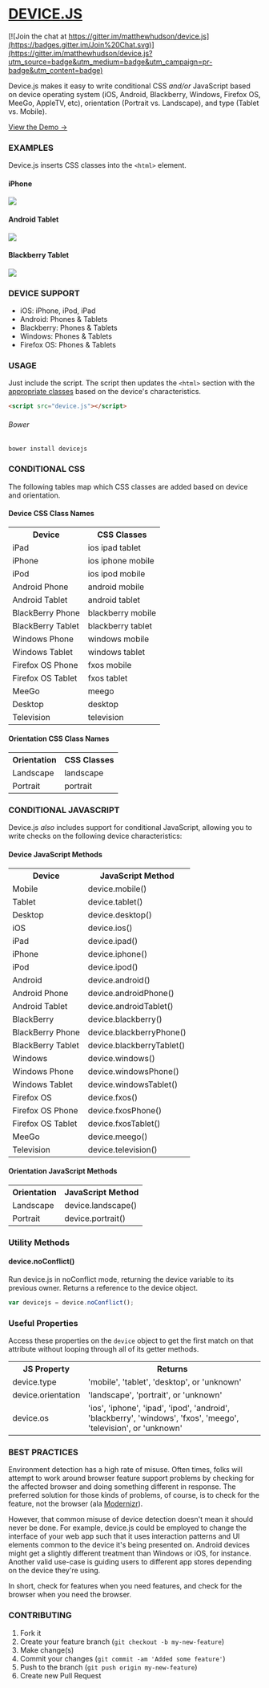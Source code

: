 # [DEVICE.JS](http://matthewhudson.me/projects/device.js/)

[![Join the chat at https://gitter.im/matthewhudson/device.js](https://badges.gitter.im/Join%20Chat.svg)](https://gitter.im/matthewhudson/device.js?utm_source=badge&utm_medium=badge&utm_campaign=pr-badge&utm_content=badge)

Device.js makes it easy to write conditional CSS _and/or_ JavaScript based on device operating system (iOS, Android, Blackberry, Windows, Firefox OS, MeeGo, AppleTV, etc), orientation (Portrait vs. Landscape), and type (Tablet vs. Mobile).

[View the Demo &rarr;](http://matthewhudson.me/projects/device.js/)

### EXAMPLES

Device.js inserts CSS classes into the `<html>` element.

#### iPhone

<img src="http://matthewhudson.me/projects/device.js/screenshots/iphone.png" />

#### Android Tablet

<img src="http://matthewhudson.me/projects/device.js/screenshots/android.png" />

#### Blackberry Tablet

<img src="http://matthewhudson.me/projects/device.js/screenshots/blackberry.png" />

### DEVICE SUPPORT

* iOS: iPhone, iPod, iPad
* Android: Phones & Tablets
* Blackberry: Phones & Tablets
* Windows: Phones & Tablets
* Firefox OS: Phones & Tablets

### USAGE

Just include the script. The script then updates the `<html>` section with the [appropriate classes](https://github.com/matthewhudson/device.js#conditional-css) based on the device's characteristics.

``` html
<script src="device.js"></script>
```

###### Bower

``` sh
bower install devicejs
```

### CONDITIONAL CSS

The following tables map which CSS classes are added based on device and orientation.

#### Device CSS Class Names

<table>
	<tr>
		<th>Device</th>
		<th>CSS Classes</th>
	</tr>
	<tr>
		<td>iPad</td>
		<td>ios ipad tablet</td>
	</tr>
	<tr>
		<td>iPhone</td>
		<td>ios iphone mobile</td>
	</tr>
	<tr>
		<td>iPod</td>
		<td>ios ipod mobile</td>
	</tr>
	<tr>
		<td>Android Phone</td>
		<td>android mobile</td>
	</tr>
	<tr>
		<td>Android Tablet</td>
		<td>android tablet</td>
	</tr>
	<tr>
		<td>BlackBerry Phone</td>
		<td>blackberry mobile</td>
	</tr>
	<tr>
		<td>BlackBerry Tablet</td>
		<td>blackberry tablet</td>
	</tr>
	<tr>
		<td>Windows Phone</td>
		<td>windows mobile</td>
	</tr>
	<tr>
		<td>Windows Tablet</td>
		<td>windows tablet</td>
	</tr>
	<tr>
		<td>Firefox OS Phone</td>
		<td>fxos mobile</td>
	</tr>
	<tr>
		<td>Firefox OS Tablet</td>
		<td>fxos tablet</td>
	</tr>
	<tr>
		<td>MeeGo</td>
		<td>meego</td>
	</tr>
	<tr>
		<td>Desktop</td>
		<td>desktop</td>
	</tr>
	<tr>
		<td>Television</td>
		<td>television</td>
	</tr>
</table>

#### Orientation CSS Class Names

<table>
	<tr>
		<th>Orientation</th>
		<th>CSS Classes</th>
	</tr>
	<tr>
		<td>Landscape</td>
		<td>landscape</td>
	</tr>
	<tr>
		<td>Portrait</td>
		<td>portrait</td>
	</tr>
</table>

### CONDITIONAL JAVASCRIPT

Device.js _also_ includes support for conditional JavaScript, allowing you to write checks on the following device characteristics:

#### Device JavaScript Methods

<table>
	<tr>
		<th>Device</th>
		<th>JavaScript Method</th>
	</tr>
	<tr>
		<td>Mobile</td>
		<td>device.mobile()</td>
	</tr>
	<tr>
		<td>Tablet</td>
		<td>device.tablet()</td>
	</tr>
	<tr>
		<td>Desktop</td>
		<td>device.desktop()</td>
	</tr>
	<tr>
		<td>iOS</td>
		<td>device.ios()</td>
	</tr>
	<tr>
		<td>iPad</td>
		<td>device.ipad()</td>
	</tr>
	<tr>
		<td>iPhone</td>
		<td>device.iphone()</td>
	</tr>
	<tr>
		<td>iPod</td>
		<td>device.ipod()</td>
	</tr>
	<tr>
		<td>Android</td>
		<td>device.android()</td>
	</tr>
	<tr>
		<td>Android Phone</td>
		<td>device.androidPhone()</td>
	</tr>
	<tr>
		<td>Android Tablet</td>
		<td>device.androidTablet()</td>
	</tr>
	<tr>
		<td>BlackBerry</td>
		<td>device.blackberry()</td>
	</tr>
	<tr>
		<td>BlackBerry Phone</td>
		<td>device.blackberryPhone()</td>
	</tr>
	<tr>
		<td>BlackBerry Tablet</td>
		<td>device.blackberryTablet()</td>
	</tr>
	<tr>
		<td>Windows</td>
		<td>device.windows()</td>
	</tr>
	<tr>
		<td>Windows Phone</td>
		<td>device.windowsPhone()</td>
	</tr>
	<tr>
		<td>Windows Tablet</td>
		<td>device.windowsTablet()</td>
	</tr>
	<tr>
		<td>Firefox OS</td>
		<td>device.fxos()</td>
	</tr>
	<tr>
		<td>Firefox OS Phone</td>
		<td>device.fxosPhone()</td>
	</tr>
	<tr>
		<td>Firefox OS Tablet</td>
		<td>device.fxosTablet()</td>
	</tr>
	<tr>
		<td>MeeGo</td>
		<td>device.meego()</td>
	</tr>
	<tr>
		<td>Television</td>
		<td>device.television()</td>
	</tr>
</table>

#### Orientation JavaScript Methods

<table>
	<tr>
		<th>Orientation</th>
		<th>JavaScript Method</th>
	</tr>
	<tr>
		<td>Landscape</td>
		<td>device.landscape()</td>
	</tr>
	<tr>
		<td>Portrait</td>
		<td>device.portrait()</td>
	</tr>
</table>

### Utility Methods

#### device.noConflict()

Run device.js in noConflict mode, returning the device variable to its previous owner.
Returns a reference to the device object.

``` javascript
var devicejs = device.noConflict();
```

### Useful Properties

Access these properties on the `device` object to get the first match on that attribute without looping through all of its getter methods.

<table>
	<tr>
		<th>JS Property</th>
		<th>Returns</th>
	</tr>
	<tr>
		<td>device.type</td>
		<td>'mobile', 'tablet', 'desktop', or 'unknown'</td>
	</tr>
	<tr>
		<td>device.orientation</td>
		<td>'landscape', 'portrait', or 'unknown'</td>
	</tr>
	<tr>
		<td>device.os</td>
		<td>'ios', 'iphone', 'ipad', 'ipod', 'android', 'blackberry', 'windows', 'fxos', 'meego', 'television', or 'unknown'</td>
	</tr>
</table>

### BEST PRACTICES

Environment detection has a high rate of misuse. Often times, folks will attempt to work around browser feature support problems by checking for the affected browser and doing something different in response. The preferred solution for those kinds of problems, of course, is to check for the feature, not the browser (ala [Modernizr](http://modernizr.com/)).

However, that common misuse of device detection doesn't mean it should never be done. For example, device.js could be employed to change the interface of your web app such that it uses interaction patterns and UI elements common to the device it's being presented on. Android devices might get a slightly different treatment than Windows or iOS, for instance. Another valid use-case is guiding users to different app stores depending on the device they're using.

In short, check for features when you need features, and check for the browser when you need the browser.

### CONTRIBUTING

1. Fork it
2. Create your feature branch (`git checkout -b my-new-feature`)
3. Make change(s)
4. Commit your changes (`git commit -am 'Added some feature'`)
5. Push to the branch (`git push origin my-new-feature`)
6. Create new Pull Request
